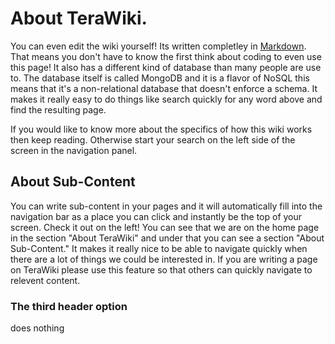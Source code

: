 <!-- TITLE: Home -->
<!-- SUBTITLE: A quick reference guide to all things TeraRecon -->

# About TeraWiki.
You can even edit the wiki yourself! Its written completley in [Markdown](https://github.com/adam-p/markdown-here/wiki/Markdown-Cheatsheet "Markdown Cheat Sheet"). That means you don't have to know the first think about coding to even use this page! It also has a different kind of database than many people are use to. The database itself is called MongoDB and it is a flavor of NoSQL this means that it's a non-relational database that doesn't enforce a schema. It makes it really easy to do things like search quickly for any word above and find the resulting page.  

If you would like to know more about the specifics of how this wiki works then keep reading. Otherwise start your search on the left side of the screen in the navigation panel.

## About Sub-Content
You can write sub-content in your pages and it will automatically fill into the navigation bar as a place you can click and instantly be the top of your screen. Check it out on the left! You can see that we are on the home page in the section "About TeraWiki" and under that you can see a section "About Sub-Content." It makes it really nice to be able to navigate quickly when there are a lot of things we could be interested in. If you are writing a page on TeraWiki please use this feature so that others can quickly navigate to relevent content.

### The third header option
does nothing 